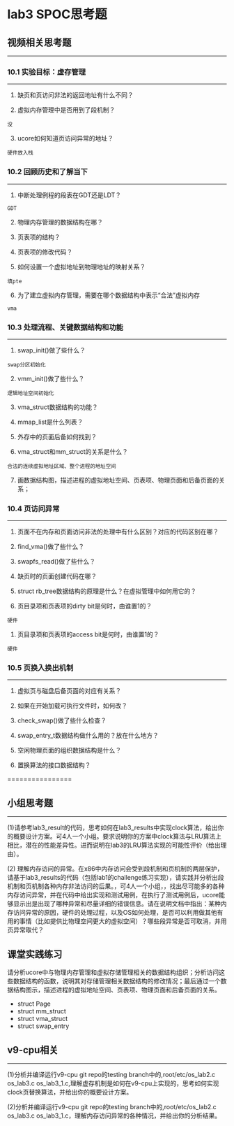 # lab3 SPOC思考题

## 视频相关思考题
---
### 10.1 实验目标：虚存管理
---

1. 缺页和页访问非法的返回地址有什么不同？

2. 虚拟内存管理中是否用到了段机制？
 ```
没
 ```

3. ucore如何知道页访问异常的地址？
 ```
硬件放入栈
 ```


### 10.2 回顾历史和了解当下
---

1. 中断处理例程的段表在GDT还是LDT？
 ```
GDT
 ```

2. 物理内存管理的数据结构在哪？

3. 页表项的结构？

4. 页表项的修改代码？
 
5. 如何设置一个虚拟地址到物理地址的映射关系？
 ```
填pte
 ```
 
6. 为了建立虚拟内存管理，需要在哪个数据结构中表示“合法”虚拟内存
  ```
vma
 ```

### 10.3 处理流程、关键数据结构和功能
---

1. swap_init()做了些什么？
 ```
swap分区初始化
 ```

2. vmm_init()做了些什么？
 ```
逻辑地址空间初始化
 ```

3. vma_struct数据结构的功能？

4. mmap_list是什么列表？

5. 外存中的页面后备如何找到？

6. vma_struct和mm_struct的关系是什么？
 ```
合法的连续虚拟地址区域、整个进程的地址空间
 ```

7. 画数据结构图，描述进程的虚拟地址空间、页表项、物理页面和后备页面的关系；

### 10.4 页访问异常
---

1. 页面不在内存和页面访问非法的处理中有什么区别？对应的代码区别在哪？

1. find_vma()做了些什么？
 
1. swapfs_read()做了些什么？
 
1. 缺页时的页面创建代码在哪？
 
1. struct rb_tree数据结构的原理是什么？在虚拟管理中如何用它的？
 
1. 页目录项和页表项的dirty bit是何时，由谁置1的？
 ```
硬件
 ```
 
1. 页目录项和页表项的access bit是何时，由谁置1的？
 ```
硬件
 ```

### 10.5 页换入换出机制
---

1. 虚拟页与磁盘后备页面的对应有关系？
 
1. 如果在开始加载可执行文件时，如何改？
 
1. check_swap()做了些什么检查？
 
1. swap_entry_t数据结构做什么用的？放在什么地方？
 
1. 空闲物理页面的组织数据结构是什么？
 
1. 置换算法的接口数据结构？

================


## 小组思考题
---
(1)请参考lab3_result的代码，思考如何在lab3_results中实现clock算法，给出你的概要设计方案。可4人一个小组。要求说明你的方案中clock算法与LRU算法上相比，潜在的性能差异性。进而说明在lab3的LRU算法实现的可能性评价（给出理由）。

(2) 理解内存访问的异常。在x86中内存访问会受到段机制和页机制的两层保护，请基于lab3_results的代码（包括lab1的challenge练习实现），请实践并分析出段机制和页机制各种内存非法访问的后果。，可4人一个小组，，找出尽可能多的各种内存访问异常，并在代码中给出实现和测试用例，在执行了测试用例后，ucore能够显示出是出现了哪种异常和尽量详细的错误信息。请在说明文档中指出：某种内存访问异常的原因，硬件的处理过程，以及OS如何处理，是否可以利用做其他有用的事情（比如提供比物理空间更大的虚拟空间）？哪些段异常是否可取消，并用页异常取代？

## 课堂实践练习

请分析ucore中与物理内存管理和虚拟存储管理相关的数据结构组织；分析访问这些数据结构的函数，说明其对存储管理相关数据结构的修改情况；最后通过一个数据结构图示，描述进程的虚拟地址空间、页表项、物理页面和后备页面的关系。

 * struct Page
 * struct mm_struct
 * struct vma_struct
 * struct swap_entry

## v9-cpu相关
---
(1)分析并编译运行v9-cpu git repo的testing branch中的,root/etc/os_lab2.c os_lab3.c os_lab3_1.c,理解虚存机制是如何在v9-cpu上实现的，思考如何实现clock页替换算法，并给出你的概要设计方案。

(2)分析并编译运行v9-cpu git repo的testing branch中的,root/etc/os_lab2.c os_lab3.c os_lab3_1.c，理解内存访问异常的各种情况，并给出你的分析结果。
